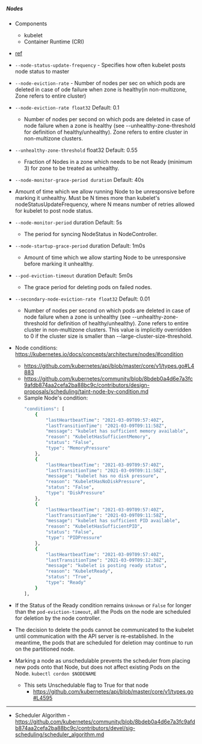 
##### Nodes

- Components
  - kubelet
  - Container Runtime (CRI)
  
- [ref](https://kubernetes.io/docs/reference/command-line-tools-reference/kube-controller-manager/)  
- `--node-status-update-frequency` - Specifies how often kubelet posts node status to master
- `--node-eviction-rate` - Number of nodes per sec on which pods are deleted in case of ode failure when zone is healthy(in non-multizone, Zone refers to entire cluster)
- `--node-eviction-rate float32`     Default: 0.1
  - Number of nodes per second on which pods are deleted in case of node failure when a zone is healthy 
    (see --unhealthy-zone-threshold for definition of healthy/unhealthy). Zone refers to entire cluster in non-multizone clusters.
- `--unhealthy-zone-threshold` float32     Default: 0.55
  - Fraction of Nodes in a zone which needs to be not Ready (minimum 3) for zone to be treated as unhealthy.
-  `--node-monitor-grace-period duration`     Default: 40s
  - Amount of time which we allow running Node to be unresponsive before marking it unhealthy. 
    Must be N times more than kubelet's nodeStatusUpdateFrequency, where N means number of retries allowed for kubelet to post node status.
- `--node-monitor-period` duration     Default: 5s
  - The period for syncing NodeStatus in NodeController.
- `--node-startup-grace-period` duration     Default: 1m0s
  - Amount of time which we allow starting Node to be unresponsive before marking it unhealthy.
- `--pod-eviction-timeout` duration     Default: 5m0s
  - The grace period for deleting pods on failed nodes.
- `--secondary-node-eviction-rate float32`     Default: 0.01
  - Number of nodes per second on which pods are deleted in case of node failure when a zone is unhealthy 
    (see --unhealthy-zone-threshold for definition of healthy/unhealthy). Zone refers to entire cluster in non-multizone clusters. 
    This value is implicitly overridden to 0 if the cluster size is smaller than --large-cluster-size-threshold.  
    
- Node conditions: https://kubernetes.io/docs/concepts/architecture/nodes/#condition
  - https://github.com/kubernetes/api/blob/master/core/v1/types.go#L4883
  - https://github.com/kubernetes/community/blob/8bdeb0a4d6e7a3fc9afdb874aa2cefa2ba88bc9c/contributors/design-proposals/scheduling/taint-node-by-condition.md
  - Sample Node's condition:
    ```bash
    "conditions": [
        {
            "lastHeartbeatTime": "2021-03-09T09:57:40Z",
            "lastTransitionTime": "2021-03-09T09:11:58Z",
            "message": "kubelet has sufficient memory available",
            "reason": "KubeletHasSufficientMemory",
            "status": "False",
            "type": "MemoryPressure"
        },
        {
            "lastHeartbeatTime": "2021-03-09T09:57:40Z",
            "lastTransitionTime": "2021-03-09T09:11:58Z",
            "message": "kubelet has no disk pressure",
            "reason": "KubeletHasNoDiskPressure",
            "status": "False",
            "type": "DiskPressure"
        },
        {
            "lastHeartbeatTime": "2021-03-09T09:57:40Z",
            "lastTransitionTime": "2021-03-09T09:11:58Z",
            "message": "kubelet has sufficient PID available",
            "reason": "KubeletHasSufficientPID",
            "status": "False",
            "type": "PIDPressure"
        },
        {
            "lastHeartbeatTime": "2021-03-09T09:57:40Z",
            "lastTransitionTime": "2021-03-09T09:12:38Z",
            "message": "kubelet is posting ready status",
            "reason": "KubeletReady",
            "status": "True",
            "type": "Ready"
        }
    ],
    ```

- If the Status of the Ready condition remains `Unknown` or `False` for longer than the `pod-eviction-timeout`, 
  all the Pods on the node are scheduled for deletion by the node controller. 

- The decision to delete the pods cannot be communicated to the kubelet until communication with the API server is re-established. 
  In the meantime, the pods that are scheduled for deletion may continue to run on the partitioned node.



- Marking a node as unschedulable prevents the scheduler from placing new pods onto that Node, 
  but does not affect existing Pods on the Node. 
  `kubectl cordon $NODENAME` 
  - This sets Unschedulable flag to True for that node
    - https://github.com/kubernetes/api/blob/master/core/v1/types.go#L4595
    
    
---
- Scheduler Algorithm - https://github.com/kubernetes/community/blob/8bdeb0a4d6e7a3fc9afdb874aa2cefa2ba88bc9c/contributors/devel/sig-scheduling/scheduler_algorithm.md


